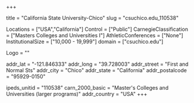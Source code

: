 
+++

title = "California State University-Chico"
slug = "csuchico.edu_110538"

Locations = ["USA","California"]
Control = ["Public"]
CarnegieClassification = ["Masters Colleges and Universities I"]
AthleticConferences = ["None"]
InstitutionalSize = ["10,000 - 19,999"]
domain = ["csuchico.edu"]

Logo = ""

addr_lat = "-121.846333"
addr_long = "39.728003"
addr_street = "First and Normal Sts"
addr_city = "Chico"
addr_state = "California"
addr_postalcode = "95929-0150"

ipeds_unitid = "110538"
carn_2000_basic = "Master's Colleges and Universities (larger programs)"
addr_country = "USA"
+++
    
